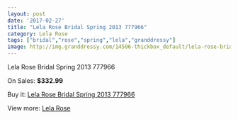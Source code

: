 ```yaml
---
layout: post
date: '2017-02-27'
title: "Lela Rose Bridal Spring 2013 777966"
category: Lela Rose
tags: ["bridal","rose","spring","lela","granddressy"]
image: http://img.granddressy.com/14506-thickbox_default/lela-rose-bridal-spring-2013-777966.jpg
---
```

Lela Rose Bridal Spring 2013 777966

On Sales: **$332.99**
<a href="https://www.granddressy.com/en/lela-rose/13559-lela-rose-bridal-spring-2013-777966.html"><amp-img layout="responsive" width="600" height="600" src="//img.granddressy.com/14506-thickbox_default/lela-rose-bridal-spring-2013-777966.jpg" alt="Lela Rose Bridal Spring 2013 777966 0" /></a>

Buy it: [Lela Rose Bridal Spring 2013 777966](https://www.granddressy.com/en/lela-rose/13559-lela-rose-bridal-spring-2013-777966.html "Lela Rose Bridal Spring 2013 777966")

View more: [Lela Rose](https://www.granddressy.com/en/186-lela-rose "Lela Rose")